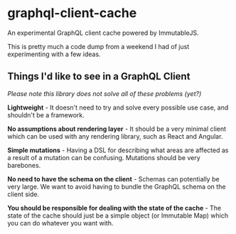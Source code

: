 graphql-client-cache
====================

An experimental GraphQL client cache powered by ImmutableJS.

This is pretty much a code dump from a weekend I had of just experimenting with a few ideas.

## Things I'd like to see in a GraphQL Client

*Please note this library does not solve all of these problems (yet?)*

**Lightweight** -
It doesn't need to try and solve every possible use case, and shouldn't be a framework.

**No assumptions about rendering layer** -
It should be a very minimal client which can be used with any rendering library, such as React and Angular.

**Simple mutations** -
Having a DSL for describing what areas are affected as a result of a mutation can be confusing. Mutations should be very barebones.

**No need to have the schema on the client** -
Schemas can potentially be very large. We want to avoid having to bundle the GraphQL schema on the client side.

**You should be responsible for dealing with the state of the cache** -
The state of the cache should just be a simple object (or Immutable Map) which you can do whatever you want with.
